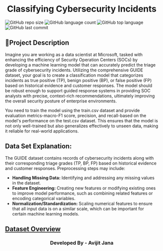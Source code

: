 <h1 align="center">Classifying Cybersecurity Incidents</h1>

![GitHub repo size](https://img.shields.io/github/repo-size/Avijit-Jana/Classifying_Cybersecurity_Incidents_Machine_Learning?style=plastic)
![GitHub language count](https://img.shields.io/github/languages/count/Avijit-Jana/Classifying_Cybersecurity_Incidents_Machine_Learning?style=plastic)
![GitHub top language](https://img.shields.io/github/languages/top/Avijit-Jana/Classifying_Cybersecurity_Incidents_Machine_Learning?style=plastic)
![GitHub last commit](https://img.shields.io/github/last-commit/Avijit-Jana/Classifying_Cybersecurity_Incidents_Machine_Learning?color=red&style=plastic)

## 📖Project Description 

Imagine you are working as a data scientist at Microsoft, tasked with enhancing the efficiency of Security Operation Centers (SOCs) by developing a machine learning model that can accurately predict the triage grade of cybersecurity incidents. Utilizing the comprehensive GUIDE dataset, your goal is to create a classification model that categorizes incidents as true positive (TP), benign positive (BP), or false positive (FP) based on historical evidence and customer responses. The model should be robust enough to support guided response systems in providing SOC analysts with precise, context-rich recommendations, ultimately improving the overall security posture of enterprise environments.

You need to train the model using the train.csv dataset and provide evaluation metrics-macro-F1 score, precision, and recall-based on the model's performance on the test.csv dataset. This ensures that the model is not only well-trained but also generalizes effectively to unseen data, making it reliable for real-world applications.

## Data Set Explanation:

 The GUIDE dataset contains records of cybersecurity incidents along with their corresponding triage grades (TP, BP, FP) based on historical evidence and customer responses. Preprocessing steps may include:
 - **Handling Missing Data:** Identifying and addressing any missing values in the
 dataset.
 - **Feature Engineering:** Creating new features or modifying existing ones to
 improve model performance, such as combining related features or encoding
 categorical variables.
 - **Normalization/Standardization:** Scaling numerical features to ensure that all input data is on a similar scale, which can be important for certain machine learning models.
## [Dataset Overview](https://www.kaggle.com/datasets/Microsoft/microsoft-security-incident-prediction?select=GUIDE_Test.csv)

<h3 align="center">Developed By - Avijit Jana</h3>